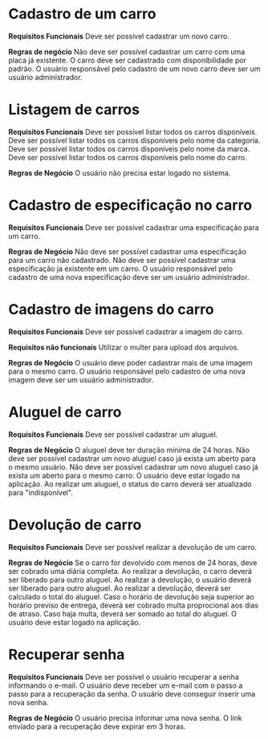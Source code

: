 # Cadastro de um carro

**Requisitos Funcionais**
Deve ser possível cadastrar um novo carro.

**Regras de negócio**
Não deve ser possível cadastrar um carro com uma placa já existente.
O carro deve ser cadastrado com disponibilidade por padrão.
O usuário responsável pelo cadastro de um novo carro deve ser um usuário administrador.


# Listagem de carros

**Requisitos Funcionais**
Deve ser possível listar todos os carros disponíveis.
Deve ser possível listar todos os carros disponíveis pelo nome da categoria.
Deve ser possível listar todos os carros disponíveis pelo nome da marca.
Deve ser possível listar todos os carros disponíveis pelo nome do carro.

**Regras de Negócio**
O usuário não precisa estar logado no sistema.


# Cadastro de especificação no carro

**Requisitos Funcionais**
Deve ser possível cadastrar uma especificação para um carro.

**Regras de Negócio**
Não deve ser possível cadastrar uma especificação para um carro não cadastrado.
Não deve ser possível cadastrar uma especificação ja existente em um carro.
O usuário responsável pelo cadastro de uma nova especificação deve ser um usuário administrador.


# Cadastro de imagens do carro

**Requisitos Funcionais**
Deve ser possível cadastrar a imagem do carro.

**Requisitos não funcionais**
Utilizar o multer para upload dos arquivos.

**Regras de Negócio**
O usuário deve poder cadastrar mais de uma imagem para o mesmo carro.
O usuário responsável pelo cadastro de uma nova imagem deve ser um usuário administrador.


# Aluguel de carro

**Requisitos Funcionais**
Deve ser possível cadastrar um aluguel.

**Regras de Negócio**
O aluguel deve ter duração mínima de 24 horas.
Não deve ser possível cadastrar um novo aluguel caso já exista um aberto para o mesmo usuário.
Não deve ser possível cadastrar um novo aluguel caso já exista um aberto para o mesmo carro.
O usuário deve estar logado na aplicação.
Ao realizar um aluguel, o status do carro deverá ser atualizado para "indisponível".

# Devolução de carro

**Requisitos Funcionais**
Deve ser possível realizar a devolução de um carro.

**Regras de Negócio**
Se o carro for devolvido com menos de 24 horas, deve ser cobrado uma diária completa.
Ao realizar a devolução, o carro deverá ser liberado para outro aluguel.
Ao realizar a devolução, o usuário deverá ser liberado para outro aluguel.
Ao realizar a devolução, deverá ser calculado o total do aluguel.
Caso o horário de devolução seja superior ao horário previso de entrega, deverá ser cobrado multa proprocional aos dias de atraso.
Caso haja multa, deverá ser somado ao total do aluguel.
O usuário deve estar logado na aplicação.

# Recuperar senha

**Requisitos Funcionais**
Deve ser possível o usuário recuperar a senha informando o e-mail.
O usuário deve receber um e-mail com o passo a passo para a recuperação da senha.
O usuário deve conseguir inserir uma nova senha.

**Regras de Negócio**
O usuário precisa informar uma nova senha.
O link enviado para a recuperação deve expirar em 3 horas.